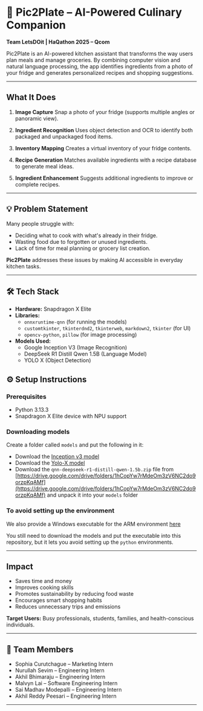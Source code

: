 # 🧠 Pic2Plate – AI-Powered Culinary Companion

**Team LetsDOit | HaQathon 2025 – Qcom**

Pic2Plate is an AI-powered kitchen assistant that transforms the way users plan meals and manage groceries. By combining computer vision and natural language processing, the app identifies ingredients from a photo of your fridge and generates personalized recipes and shopping suggestions.

---

## What It Does

1. **Image Capture** 
 Snap a photo of your fridge (supports multiple angles or panoramic view).

2. **Ingredient Recognition** 
 Uses object detection and OCR to identify both packaged and unpackaged food items.

3. **Inventory Mapping** 
 Creates a virtual inventory of your fridge contents.

4. **Recipe Generation** 
 Matches available ingredients with a recipe database to generate meal ideas.

5. **Ingredient Enhancement** 
 Suggests additional ingredients to improve or complete recipes.

---

## 💡 Problem Statement

Many people struggle with:
- Deciding what to cook with what's already in their fridge.
- Wasting food due to forgotten or unused ingredients.
- Lack of time for meal planning or grocery list creation.

**Pic2Plate** addresses these issues by making AI accessible in everyday kitchen tasks.

---

## 🛠️ Tech Stack

- **Hardware:** Snapdragon X Elite
- **Libraries:** 
    - `onnxruntime-qnn` (for running the models)
    - `customtkinter`, `tkinterdnd2`, `tkinterweb`, `markdown2`, `tkinter` (for UI)
    - `opencv-python`, `pillow` (for image processing)
- **Models Used:**
    - Google Inception V3 (Image Recognition)
    - DeepSeek R1 Distill Qwen 1.5B (Language Model)
    - YOLO X (Object Detection)

## ⚙️ Setup Instructions

### Prerequisites

- Python 3.13.3
- Snapdragon X Elite device with NPU support

### Downloading models
Create a folder called `models` and put the following in it:
- Download the [Inception v3 model](https://aihub.qualcomm.com/compute/models/inception_v3?domain=Computer+Vision&useCase=Image+Classification)
- Download the [Yolo-X model](https://aihub.qualcomm.com/compute/models/yolox?domain=Computer+Vision&useCase=Object+Detection)
- Download the `qnn-deepseek-r1-distill-qwen-1.5b.zip` file from [https://drive.google.com/drive/folders/1hCopYw7rMdeOm3zV6NC2do9orzpKqAMf](https://drive.google.com/drive/folders/1hCopYw7rMdeOm3zV6NC2do9orzpKqAMf) and unpack it into your `models` folder

### To avoid setting up the environment

We also provide a Windows executable for the ARM environment [here](https://drive.google.com/drive/folders/1hCopYw7rMdeOm3zV6NC2do9orzpKqAMf)

You still need to download the models and put the executable into this repository, 
but it lets you avoid setting up the `python` environments.

---

## Impact
- Saves time and money
- Improves cooking skills
- Promotes sustainability by reducing food waste
- Encourages smart shopping habits
- Reduces unnecessary trips and emissions

**Target Users:** 
Busy professionals, students, families, and health-conscious individuals.

---

## 👥 Team Members

- Sophia Curutchague – Marketing Intern 
- Nurullah Sevim – Engineering Intern 
- Akhil Bhimaraju – Engineering Intern 
- Malvyn Lai – Software Engineering Intern 
- Sai Madhav Modepalli – Engineering Intern 
- Akhil Reddy Peesari – Engineering Intern 

---